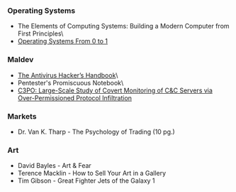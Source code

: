 ### Operating Systems
- The Elements of Computing Systems: Building a Modern Computer from First Principles\
- [Operating Systems From 0 to 1](https://github.com/tuhdo/os01)


### Maldev
- [The Antivirus Hacker’s Handbook](https://repo.zenk-security.com/Magazine%20E-book/Antivirus%20hackers%20handbook.pdf)\
- Pentester's Promiscuous Notebook\
- [C3PO: Large-Scale Study of Covert Monitoring of C&C Servers via Over-Permissioned Protocol Infiltration](https://dl.acm.org/doi/pdf/10.1145/3460120.3484537)

### Markets
- Dr. Van K. Tharp - The Psychology of Trading (10 pg.)

### Art
- David Bayles - Art & Fear
- Terence Macklin - How to Sell Your Art in a Gallery
-  Tim Gibson - Great Fighter Jets of the Galaxy 1 
